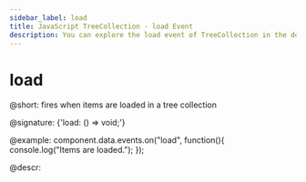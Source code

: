 ```yaml
---
sidebar_label: load
title: JavaScript TreeCollection - load Event 
description: You can explore the load event of TreeCollection in the documentation of the DHTMLX JavaScript UI library. Browse developer guides and API reference, try out code examples and live demos, and download a free 30-day evaluation version of DHTMLX Suite.
---
```


# load

@short: fires when items are loaded in a tree collection

@signature: {'load: () => void;'}

@example:
component.data.events.on("load", function(){
	console.log("Items are loaded.");
});

@descr:
